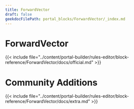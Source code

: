 ```yaml
---
title: ForwardVector
draft: false
geekdocFilePath: portal_blocks/ForwardVector/_index.md
---
```

# ForwardVector
{{< include file="../content/portal-builder/rules-editor/block-reference/ForwardVector/docs/official.md" >}}

# Community Additions

{{< include file="../content/portal-builder/rules-editor/block-reference/ForwardVector/docs/extra.md" >}}